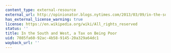 ```yaml
---
content_type: external-resource
external_url: http://opinionator.blogs.nytimes.com/2013/03/09/in-the-south-and-west-a-tax-on-being-poor/
has_external_license_warning: true
license: https://en.wikipedia.org/wiki/All_rights_reserved
status: ''
title: In the South and West, a Tax on Being Poor
uid: 7085fa60-92ac-4b58-9145-20a329a64dc1
wayback_url: ''
---
```

